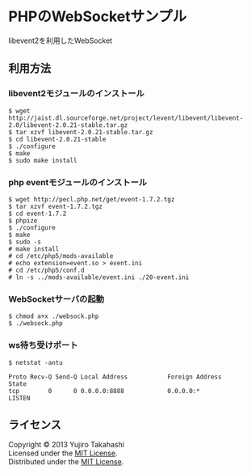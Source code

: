 PHPのWebSocketサンプル
======================
libevent2を利用したWebSocket

利用方法
------

### libevent2モジュールのインストール ###
    
    $ wget http://jaist.dl.sourceforge.net/project/levent/libevent/libevent-2.0/libevent-2.0.21-stable.tar.gz
    $ tar xzvf libevent-2.0.21-stable.tar.gz
    $ cd libevent-2.0.21-stable
    $ ./configure
    $ make
    $ sudo make install

### php eventモジュールのインストール ###
    
    $ wget http://pecl.php.net/get/event-1.7.2.tgz
    $ tar xzvf event-1.7.2.tgz
    $ cd event-1.7.2
    $ phpize
    $ ./configure
    $ make
    $ sudo -s
    # make install
    # cd /etc/php5/mods-available
    # echo extension=event.so > event.ini
    # cd /etc/php5/conf.d
    # ln -s ../mods-available/event.ini ./20-event.ini
    
### WebSocketサーバの起動 ###
    
    $ chmod a+x ./websock.php
    $ ./websock.php
    
    
### ws待ち受けポート ###

    $ netstat -antu
     
    Proto Recv-Q Send-Q Local Address           Foreign Address         State
    tcp        0      0 0.0.0.0:8888            0.0.0.0:*               LISTEN
    
    
    

ライセンス
----------
Copyright &copy; 2013 Yujiro Takahashi  
Licensed under the [MIT License][MIT].  
Distributed under the [MIT License][MIT].  

[MIT]: http://www.opensource.org/licenses/mit-license.php
